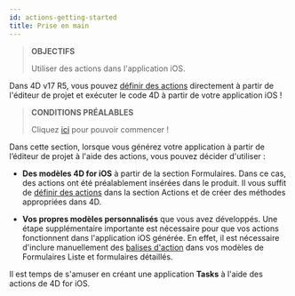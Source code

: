```yaml
---
id: actions-getting-started
title: Prise en main
---
```


> **OBJECTIFS**
> 
> Utiliser des actions dans l'application iOS.

Dans 4D v17 R5, vous pouvez [définir des actions](actions.html) directement à partir de l'éditeur de projet et exécuter le code 4D à partir de votre application iOS !


> **CONDITIONS PRÉALABLES**
> 
> Cliquez [ici](prerequisites.html) pour pouvoir commencer !

Dans cette section, lorsque vous générez votre application à partir de l’éditeur de projet à l'aide des actions, vous pouvez décider d'utiliser :

* **Des modèles 4D for iOS** à partir de la section Formulaires. Dans ce cas, des actions ont été préalablement insérées dans le produit. Il vous suffit de [définir des actions](define-first-action.html) dans la section Actions et de créer des méthodes appropriées dans 4D.

* **Vos propres modèles personnalisés** que vous avez développés. Une étape supplémentaire importante est nécessaire pour que vos actions fonctionnent dans l'application iOS générée. En effet, il est nécessaire d'inclure manuellement des [balises d'action](action-custom-template.html) dans vos modèles de Formulaires Liste et formulaires détaillés.

Il est temps de s'amuser en créant une application **Tasks** à l'aide des actions de 4D for iOS.
